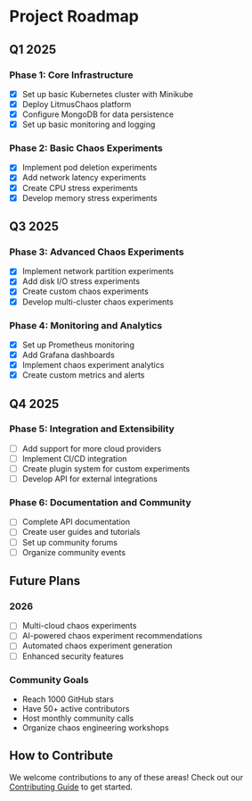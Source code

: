 # Project Roadmap

## Q1 2025

### Phase 1: Core Infrastructure
- [x] Set up basic Kubernetes cluster with Minikube
- [x] Deploy LitmusChaos platform
- [x] Configure MongoDB for data persistence
- [x] Set up basic monitoring and logging

### Phase 2: Basic Chaos Experiments
- [x] Implement pod deletion experiments
- [x] Add network latency experiments
- [x] Create CPU stress experiments
- [x] Develop memory stress experiments

## Q3 2025

### Phase 3: Advanced Chaos Experiments
- [x] Implement network partition experiments
- [x] Add disk I/O stress experiments
- [x] Create custom chaos experiments
- [x] Develop multi-cluster chaos experiments

### Phase 4: Monitoring and Analytics
- [x] Set up Prometheus monitoring
- [x] Add Grafana dashboards
- [x] Implement chaos experiment analytics
- [x] Create custom metrics and alerts

## Q4 2025

### Phase 5: Integration and Extensibility
- [ ] Add support for more cloud providers
- [ ] Implement CI/CD integration
- [ ] Create plugin system for custom experiments
- [ ] Develop API for external integrations

### Phase 6: Documentation and Community
- [ ] Complete API documentation
- [ ] Create user guides and tutorials
- [ ] Set up community forums
- [ ] Organize community events

## Future Plans

### 2026
- [ ] Multi-cloud chaos experiments
- [ ] AI-powered chaos experiment recommendations
- [ ] Automated chaos experiment generation
- [ ] Enhanced security features

### Community Goals
- Reach 1000 GitHub stars
- Have 50+ active contributors
- Host monthly community calls
- Organize chaos engineering workshops

## How to Contribute

We welcome contributions to any of these areas! Check out our [Contributing Guide](CONTRIBUTING.md) to get started.
